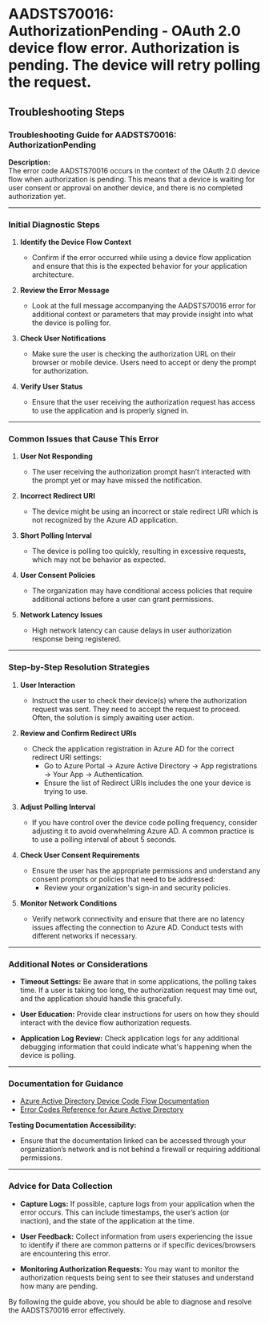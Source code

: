 
# AADSTS70016: AuthorizationPending - OAuth 2.0 device flow error. Authorization is pending. The device will retry polling the request.


## Troubleshooting Steps
### Troubleshooting Guide for AADSTS70016: AuthorizationPending

**Description:**  
The error code AADSTS70016 occurs in the context of the OAuth 2.0 device flow when authorization is pending. This means that a device is waiting for user consent or approval on another device, and there is no completed authorization yet.

---

### Initial Diagnostic Steps

1. **Identify the Device Flow Context**
   - Confirm if the error occurred while using a device flow application and ensure that this is the expected behavior for your application architecture.

2. **Review the Error Message**
   - Look at the full message accompanying the AADSTS70016 error for additional context or parameters that may provide insight into what the device is polling for.

3. **Check User Notifications**
   - Make sure the user is checking the authorization URL on their browser or mobile device. Users need to accept or deny the prompt for authorization.

4. **Verify User Status**
   - Ensure that the user receiving the authorization request has access to use the application and is properly signed in.

---

### Common Issues that Cause This Error

1. **User Not Responding**
   - The user receiving the authorization prompt hasn’t interacted with the prompt yet or may have missed the notification.

2. **Incorrect Redirect URI**
   - The device might be using an incorrect or stale redirect URI which is not recognized by the Azure AD application.

3. **Short Polling Interval**
   - The device is polling too quickly, resulting in excessive requests, which may not be behavior as expected.

4. **User Consent Policies**
   - The organization may have conditional access policies that require additional actions before a user can grant permissions.

5. **Network Latency Issues**
   - High network latency can cause delays in user authorization response being registered.

---

### Step-by-Step Resolution Strategies

1. **User Interaction**
   - Instruct the user to check their device(s) where the authorization request was sent. They need to accept the request to proceed. Often, the solution is simply awaiting user action.

2. **Review and Confirm Redirect URIs**
   - Check the application registration in Azure AD for the correct redirect URI settings:
     - Go to Azure Portal → Azure Active Directory → App registrations → Your App → Authentication.
     - Ensure the list of Redirect URIs includes the one your device is trying to use.

3. **Adjust Polling Interval**
   - If you have control over the device code polling frequency, consider adjusting it to avoid overwhelming Azure AD. A common practice is to use a polling interval of about 5 seconds.

4. **Check User Consent Requirements**
   - Ensure the user has the appropriate permissions and understand any consent prompts or policies that need to be addressed:
     - Review your organization's sign-in and security policies.

5. **Monitor Network Conditions**
   - Verify network connectivity and ensure that there are no latency issues affecting the connection to Azure AD. Conduct tests with different networks if necessary.

---

### Additional Notes or Considerations

- **Timeout Settings:** Be aware that in some applications, the polling takes time. If a user is taking too long, the authorization request may time out, and the application should handle this gracefully.

- **User Education:** Provide clear instructions for users on how they should interact with the device flow authorization requests. 

- **Application Log Review:** Check application logs for any additional debugging information that could indicate what's happening when the device is polling.

---

### Documentation for Guidance

- [Azure Active Directory Device Code Flow Documentation](https://docs.microsoft.com/en-us/azure/active-directory/develop/v2-oauth-device-code)
- [Error Codes Reference for Azure Active Directory](https://docs.microsoft.com/en-us/azure/active-directory/develop/reference-aad-error-codes)

**Testing Documentation Accessibility:**
- Ensure that the documentation linked can be accessed through your organization’s network and is not behind a firewall or requiring additional permissions.

---

### Advice for Data Collection

- **Capture Logs:** If possible, capture logs from your application when the error occurs. This can include timestamps, the user’s action (or inaction), and the state of the application at the time.
  
- **User Feedback:** Collect information from users experiencing the issue to identify if there are common patterns or if specific devices/browsers are encountering this error.

- **Monitoring Authorization Requests:** You may want to monitor the authorization requests being sent to see their statuses and understand how many are pending.

By following the guide above, you should be able to diagnose and resolve the AADSTS70016 error effectively.